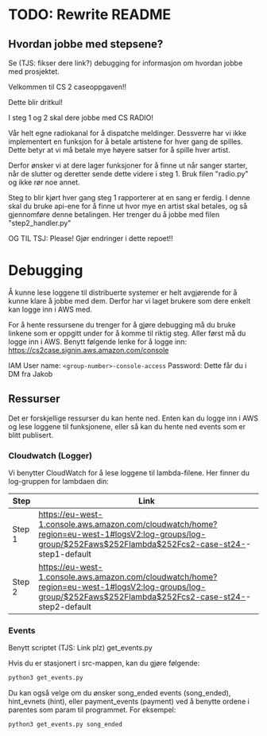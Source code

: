 # TODO: Rewrite README

## Hvordan jobbe med stepsene?

Se (TJS: fikser dere link?) debugging for informasjon om hvordan jobbe med prosjektet.

Velkommen til CS 2 caseoppgaven!!

Dette blir dritkul!

I steg 1 og 2 skal dere jobbe med CS RADIO!

Vår helt egne radiokanal for å dispatche meldinger.
Dessverre har vi ikke implementert en funksjon for å betale artistene for hver gang de spilles. Dette betyr at vi må betale mye høyere satser for å spille hver artist.

Derfor ønsker vi at dere lager funksjoner for å finne ut når sanger starter, når de slutter og deretter sende dette videre i steg 1. Bruk filen "radio.py" og ikke rør noe annet.

Steg to blir kjørt hver gang steg 1 rapporterer at en sang er ferdig. I denne skal du bruke api-ene for å finne ut hvor mye en artist skal betales, og så gjennomføre denne betalingen.
Her trenger du å jobbe med filen "step2_handler.py"

OG TIL TSJ:
Please! Gjør endringer i dette repoet!!

# Debugging

Å kunne lese loggene til distribuerte systemer er helt avgjørende for å kunne klare å jobbe med dem.
Derfor har vi laget brukere som dere enkelt kan logge inn i AWS med.

For å hente ressursene du trenger for å gjøre debugging må du bruke linkene som er oppgitt under for å komme til riktig steg. Aller først må du logge inn i AWS.
Benytt følgende lenke for å logge inn:
https://cs2case.signin.aws.amazon.com/console

IAM User name: `<group-number>-console-access`
Password: Dette får du i DM fra Jakob

## Ressurser

Det er forskjellige ressurser du kan hente ned. Enten kan du logge inn i AWS og lese loggene til funksjonene, eller så kan du hente ned events som er blitt publisert.

### Cloudwatch (Logger)

Vi benytter CloudWatch for å lese loggene til lambda-filene.
Her finner du log-gruppen for lambdaen din:

| Step   | Link                                                                                                                                                                     |
| ------ | ------------------------------------------------------------------------------------------------------------------------------------------------------------------------ |
| Step 1 | https://eu-west-1.console.aws.amazon.com/cloudwatch/home?region=eu-west-1#logsV2:log-groups/log-group/$252Faws$252Flambda$252Fcs2-case-st24-<group-number>-step1-default |
| Step 2 | https://eu-west-1.console.aws.amazon.com/cloudwatch/home?region=eu-west-1#logsV2:log-groups/log-group/$252Faws$252Flambda$252Fcs2-case-st24-<group-number>-step2-default |

### Events

Benytt scriptet (TJS: Link plz) get_events.py

Hvis du er stasjonert i src-mappen, kan du gjøre følgende:

```bash
python3 get_events.py
```

Du kan også velge om du ønsker song_ended events (song_ended), hint_evnets (hint), eller payment_events (payment) ved å benytte ordene i parentes som param til programmet. For eksempel:

```bash
python3 get_events.py song_ended
```
